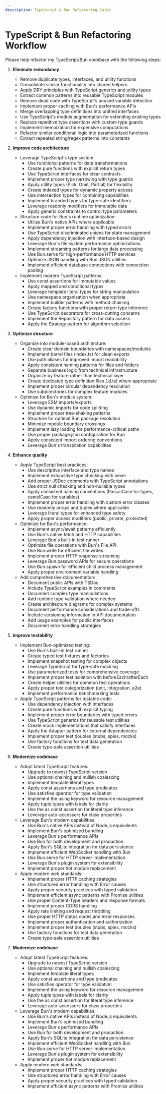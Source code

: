 ```yaml
---
description: TypeScript & Bun Refactoring Guide
---
```


# TypeScript & Bun Refactoring Workflow

Please help refactor my TypeScript/Bun codebase with the following steps:

1. **Eliminate redundancy**
   - Remove duplicate types, interfaces, and utility functions
   - Consolidate similar functionality into shared helpers
   - Apply DRY principles with TypeScript generics and utility types
   - Extract common patterns into reusable TypeScript modules
   - Remove dead code with TypeScript's unused variable detection
   - Implement proper caching with Bun's performance APIs
   - Merge overlapping type definitions into unified interfaces
   - Use TypeScript's module augmentation for extending existing types
   - Replace repetitive type assertions with custom type guards
   - Implement memoization for expensive computations
   - Refactor similar conditional logic into parameterized functions
   - Extract repeated string/regex patterns into constants

2. **Improve code architecture**
   - Leverage TypeScript's type system:
     - Use functional patterns for data transformations
     - Create pure functions with explicit return types
     - Use TypeScript interfaces for clear contracts
     - Implement proper type narrowing with type guards
     - Apply utility types (Pick, Omit, Partial) for flexibility
     - Create indexed types for dynamic property access
     - Use intersection types for combining capabilities
     - Implement branded types for type-safe identifiers
     - Leverage readonly modifiers for immutable data
     - Apply generic constraints to control type parameters
   - Structure code for Bun's runtime optimization:
     - Utilize Bun's native APIs where applicable
     - Implement proper error handling with typed errors
     - Use TypeScript discriminated unions for state management
     - Apply dependency injection with interface-based design
     - Leverage Bun's file system performance optimizations
     - Implement streaming patterns for large data processing
     - Use Bun.serve for high-performance HTTP services
     - Optimize JSON handling with Bun.JSON utilities
     - Implement efficient database connections with connection pooling
   - Implement modern TypeScript patterns:
     - Use const assertions for immutable values
     - Apply mapped and conditional types
     - Leverage template literal types for string manipulation
     - Use namespace organization when appropriate
     - Implement builder patterns with method chaining
     - Create factory functions with proper return type inference
     - Use TypeScript decorators for cross-cutting concerns
     - Implement the Repository pattern for data access
     - Apply the Strategy pattern for algorithm selection

3. **Optimize structure**
   - Organize into module-based architecture:
     - Create clear domain boundaries with namespaces/modules
     - Implement barrel files (index.ts) for clean exports
     - Use path aliases for improved import readability
     - Apply consistent naming patterns for files and folders
     - Separate business logic from technical infrastructure
     - Organize by feature rather than technical layer
     - Create dedicated type definition files (.d.ts) where appropriate
     - Implement proper circular dependency resolution
     - Use subdirectories for complex feature modules
   - Optimize for Bun's module system:
     - Leverage ESM imports/exports
     - Use dynamic imports for code splitting
     - Implement proper tree-shaking patterns
     - Structure for optimal Bun package resolution
     - Minimize module boundary crossings
     - Implement lazy loading for performance-critical paths
     - Use proper package.json configuration for Bun
     - Apply consistent import ordering conventions
     - Leverage Bun's transpilation capabilities

4. **Enhance quality**
   - Apply TypeScript best practices:
     - Use descriptive interface and type names
     - Implement exhaustive type checking with never
     - Add proper JSDoc comments with TypeScript annotations
     - Use strict null checking and non-nullable types
     - Apply consistent naming conventions (PascalCase for types, camelCase for variables)
     - Implement proper error handling with custom error classes
     - Use readonly arrays and tuples where applicable
     - Leverage literal types for enhanced type safety
     - Apply proper access modifiers (public, private, protected)
   - Optimize for Bun's performance:
     - Implement async/await patterns efficiently
     - Use Bun's native fetch and HTTP capabilities
     - Leverage Bun's built-in test runner
     - Optimize file operations with Bun's File API
     - Use Bun.write for efficient file writes
     - Implement proper HTTP response streaming
     - Leverage Bun.password APIs for secure operations
     - Use Bun.spawn for efficient child process management
     - Apply proper environment variable handling
   - Add comprehensive documentation:
     - Document public APIs with TSDoc
     - Include TypeScript examples in comments
     - Document complex type manipulations
     - Add runtime type validation where needed
     - Create architecture diagrams for complex systems
     - Document performance considerations and trade-offs
     - Include versioning information in API documentation
     - Add usage examples for public interfaces
     - Document error handling strategies

5. **Improve testability**
   - Implement Bun-optimized testing:
     - Use Bun's built-in test runner
     - Create typed test fixtures and factories
     - Implement snapshot testing for complex objects
     - Leverage TypeScript for type-safe mocking
     - Use parameterized tests for comprehensive coverage
     - Implement proper test isolation with beforeEach/afterEach
     - Create helper utilities for common test operations
     - Apply proper test categorization (unit, integration, e2e)
     - Implement performance benchmarking tests
   - Apply TypeScript patterns for testable code:
     - Use dependency injection with interfaces
     - Create pure functions with explicit typing
     - Implement proper error boundaries with typed errors
     - Use TypeScript generics for reusable test utilities
     - Create mock implementations that satisfy interfaces
     - Apply the Adapter pattern for external dependencies
     - Implement proper test doubles (stubs, spies, mocks)
     - Use factory functions for test data generation
     - Create type-safe assertion utilities

6. **Modernize codebase**
   - Adopt latest TypeScript features:
     - Upgrade to newest TypeScript version
     - Use optional chaining and nullish coalescing
     - Implement template literal types
     - Apply const assertions and type predicates
     - Use satisfies operator for type validation
     - Implement the using keyword for resource management
     - Apply tuple types with labels for clarity
     - Use the as const assertion for literal type inference
     - Leverage auto-accessors for class properties
   - Leverage Bun's modern capabilities:
     - Use Bun's native APIs instead of Node.js equivalents
     - Implement Bun's optimized bundling
     - Leverage Bun's performance APIs
     - Use Bun for both development and production
     - Apply Bun's SQLite integration for data persistence
     - Implement efficient WebSocket handling with Bun
     - Use Bun.serve for HTTP server implementation
     - Leverage Bun's plugin system for extensibility
     - Implement proper hot module replacement
   - Apply modern web standards:
     - Implement proper HTTP caching strategies
     - Use structured error handling with Error causes
     - Apply proper security practices with typed validation
     - Implement efficient async patterns with Promise utilities
     - Use proper Content-Type headers and response formats
     - Implement proper CORS handling
     - Apply rate limiting and request throttling
     - Use proper HTTP status codes and error responses
     - Implement proper authentication and authorization
     - Implement proper test doubles (stubs, spies, mocks)
     - Use factory functions for test data generation
     - Create type-safe assertion utilities

6. **Modernize codebase**
   - Adopt latest TypeScript features:
     - Upgrade to newest TypeScript version
     - Use optional chaining and nullish coalescing
     - Implement template literal types
     - Apply const assertions and type predicates
     - Use satisfies operator for type validation
     - Implement the using keyword for resource management
     - Apply tuple types with labels for clarity
     - Use the as const assertion for literal type inference
     - Leverage auto-accessors for class properties
   - Leverage Bun's modern capabilities:
     - Use Bun's native APIs instead of Node.js equivalents
     - Implement Bun's optimized bundling
     - Leverage Bun's performance APIs
     - Use Bun for both development and production
     - Apply Bun's SQLite integration for data persistence
     - Implement efficient WebSocket handling with Bun
     - Use Bun.serve for HTTP server implementation
     - Leverage Bun's plugin system for extensibility
     - Implement proper hot module replacement
   - Apply modern web standards:
     - Implement proper HTTP caching strategies
     - Use structured error handling with Error causes
     - Apply proper security practices with typed validation
     - Implement efficient async patterns with Promise utilities